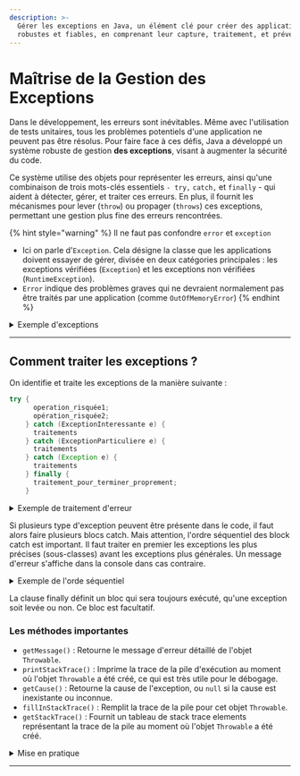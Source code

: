 ```yaml
---
description: >-
  Gérer les exceptions en Java, un élément clé pour créer des applications
  robustes et fiables, en comprenant leur capture, traitement, et prévention.
---
```


# Maîtrise de la Gestion des Exceptions

Dans le développement, les erreurs sont inévitables. Même avec l'utilisation de tests unitaires, tous les problèmes potentiels d'une application ne peuvent pas être résolus. Pour faire face à ces défis, Java a développé un système robuste de gestion **des exceptions**, visant à augmenter la sécurité du code.

Ce système utilise des objets pour représenter les erreurs, ainsi qu'une combinaison de trois mots-clés essentiels `- try,` `catch,` et `finally` - qui aident à détecter, gérer, et traiter ces erreurs. En plus, il fournit les mécanismes pour lever (`throw`) ou propager (`throws`) ces exceptions, permettant une gestion plus fine des erreurs rencontrées.

{% hint style="warning" %}
Il ne faut pas confondre `error` et `exception`&#x20;

* Ici on parle d'`Exception`. Cela désigne la classe que les applications doivent essayer de gérer, divisée en deux catégories principales : les exceptions vérifiées (`Exception`) et les exceptions non vérifiées (`RuntimeException`).
* `Error` indique des problèmes graves qui ne devraient normalement pas être traités par une application (comme `OutOfMemoryError`)
{% endhint %}

<details>

<summary>Exemple d'exceptions</summary>

Une division par 0 renvoie forcement une erreur

**Erreur :**&#x20;

```java
  public static void main(String[] args) {
    int i = 3;
    int j = 0;
    System.out.println("résultat = " + (i / j));
  }
```

Ce que renvoie la console :

```
Exception in thread "main" java.lang.ArithmeticException: / by zero
	at ToDos.main(ToDos.java:9)
```

</details>

***

## Comment traiter les exceptions ?

On identifie et traite les exceptions de la manière suivante :&#x20;

```java
try {
      operation_risquée1;
      opération_risquée2;
    } catch (ExceptionInteressante e) {
      traitements
    } catch (ExceptionParticuliere e) {
      traitements
    } catch (Exception e) {
      traitements
    } finally {
      traitement_pour_terminer_proprement;
    }
```

<details>

<summary>Exemple de traitement d'erreur</summary>

Si on reprend l'exemple d'au dessus, on va tester si notre erreur est arithmétique grâce à `catch (ArithmeticException e)`

```java
public static void main(String[] args) {
    int i = 3;
    int j = 0;
    try {
      System.out.println("résultat = " + (i / j));
    } catch (ArithmeticException e) {
      System.out.println("Erreur arithmétique");
    }
  }
```

La console nous renvoie alors :&#x20;

```
Erreur arithmétique
```

`catch (Exception e)` permet de récupérer toutes les autres erreurs. Dans notre cas, si notre erreur n'était pas une erreur d'arithmétique, `catch (Exception e)` exécuterait ses traitement en imprimant `Autre erreur`.&#x20;

</details>

Si plusieurs type d'exception peuvent être présente dans le code, il faut alors faire plusieurs blocs catch. Mais attention, l'ordre séquentiel des block catch est important. Il faut traiter en premier les exceptions les plus précises (sous-classes) avant les exceptions plus générales. Un message d'erreur s'affiche dans la console dans cas contraire.

<details>

<summary>Exemple de l'orde séquentiel</summary>

```java
public static void main(String[] args) {
    int i = 3;
    int j = 0;
    try {
      System.out.println("résultat = " + (i / j));
    } catch (Exception e) {
      System.out.println("Autre erreur");
    } catch (ArithmeticException e) {
      System.out.println("Erreur arithmétique");
    }
  }
```

`catch (Exception e)` permet de récupérer toutes les autres erreurs. Dans notre cas, la console ne va pas afficher `"Erreur arithmétique"` car `catch (Exception e)` est un selecteur plus global

On aura ça dans la console&#x20;

```
error: exception ArithmeticException has already been caught
    } catch (ArithmeticException e) {
```

</details>

La clause finally définit un bloc qui sera toujours exécuté, qu'une exception soit levée ou non. Ce bloc est facultatif.&#x20;

### Les méthodes importantes

* `getMessage()` : Retourne le message d'erreur détaillé de l'objet `Throwable`.
* `printStackTrace()` : Imprime la trace de la pile d'exécution au moment où l'objet `Throwable` a été créé, ce qui est très utile pour le débogage.
* `getCause()` : Retourne la cause de l'exception, ou `null` si la cause est inexistante ou inconnue.
* `fillInStackTrace()` : Remplit la trace de la pile pour cet objet `Throwable`.
* `getStackTrace()` : Fournit un tableau de stack trace elements représentant la trace de la pile au moment où l'objet `Throwable` a été créé.

<details>

<summary>Mise en pratique</summary>

```java
  public static void main(String[] args) {
    int i = 3;
    int j = 0;
    try {
      System.out.println("résultat = " + i/j);
    } catch (ArithmeticException e) {
      System.out.println(e.getMessage());
      System.out.println(" ");
      System.out.println(e.toString());
      System.out.println(" ");
      e.printStackTrace();
    }
  }
```

Résultat dans la console

```
/ by zero 
 
java.lang.ArithmeticException: / by zero
 
printStackTrace
java.lang.ArithmeticException: / by zero
	at ToDos.main(ToDos.java:10)
```

</details>

***
